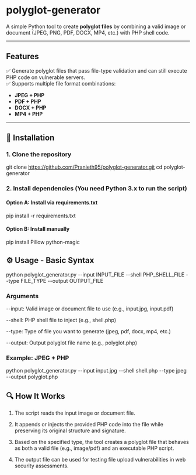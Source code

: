 #  polyglot-generator

A simple Python tool to create **polyglot files** by combining a valid image or document (JPEG, PNG, PDF, DOCX, MP4, etc.) with PHP shell code.

---

##  Features

✅ Generate polyglot files that pass file-type validation and can still execute PHP code on vulnerable servers.  
✅ Supports multiple file format combinations:

-  **JPEG + PHP**
-  **PDF + PHP**
-  **DOCX + PHP**
-  **MP4 + PHP**

---

## 🚀 Installation

### 1. Clone the repository

git clone https://github.com/Pranieth95/polyglot-generator.git
cd polyglot-generator

### 2. Install dependencies (You need Python 3.x to run the script)

#### Option A: Install via requirements.txt
pip install -r requirements.txt

#### Option B: Install manually
pip install Pillow python-magic

## ⚙️ Usage - Basic Syntax
python polyglot_generator.py --input INPUT_FILE --shell PHP_SHELL_FILE --type FILE_TYPE --output OUTPUT_FILE

### Arguments
--input: Valid image or document file to use (e.g., input.jpg, input.pdf)

--shell: PHP shell file to inject (e.g., shell.php)

--type: Type of file you want to generate (jpeg, pdf, docx, mp4, etc.)

--output: Output polyglot file name (e.g., polyglot.php)

### Example: JPEG + PHP
python polyglot_generator.py --input input.jpg --shell shell.php --type jpeg --output polyglot.php

## 🔍 How It Works
1) The script reads the input image or document file.

2) It appends or injects the provided PHP code into the file while preserving its original structure and signature.

3) Based on the specified type, the tool creates a polyglot file that behaves as both a valid file (e.g., image/pdf) and an executable PHP script.

4) The output file can be used for testing file upload vulnerabilities in web security assessments.
